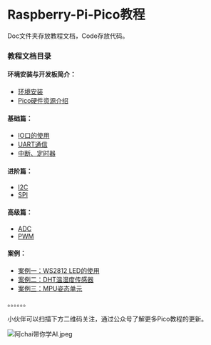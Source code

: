 # Raspberry-Pi-Pico教程

Doc文件夹存放教程文档，Code存放代码。



### 教程文档目录

#### 环境安装与开发板简介：

- [环境安装](https://github.com/zihan987/Raspberry-Pi-Pico/blob/main/Doc/%E7%8E%AF%E5%A2%83%E6%90%AD%E5%BB%BA%E4%B8%8E%E7%AE%80%E4%BB%8B/Pico%E5%BC%80%E5%8F%91%E7%8E%AF%E5%A2%83%E5%AE%89%E8%A3%85.md)
- [Pico硬件资源介绍](https://github.com/zihan987/Raspberry-Pi-Pico/blob/main/Doc/%E7%8E%AF%E5%A2%83%E6%90%AD%E5%BB%BA%E4%B8%8E%E7%AE%80%E4%BB%8B/Pico%E7%A1%AC%E4%BB%B6%E8%B5%84%E6%BA%90%E4%BB%8B%E7%BB%8D.md)

#### 基础篇：

- [IO口的使用](https://github.com/zihan987/Raspberry-Pi-Pico/blob/main/Doc/%E5%9F%BA%E7%A1%80%E7%AF%87/IO%E4%BD%BF%E7%94%A8.md)
- [UART通信](https://github.com/zihan987/Raspberry-Pi-Pico/blob/main/Doc/%E5%9F%BA%E7%A1%80%E7%AF%87/UART.md)
- [中断、定时器](https://github.com/zihan987/Raspberry-Pi-Pico/blob/main/Doc/%E5%9F%BA%E7%A1%80%E7%AF%87/%E4%B8%AD%E6%96%AD%E3%80%81%E5%AE%9A%E6%97%B6%E5%99%A8.md)

#### 进阶篇：

- [I2C](https://github.com/zihan987/Raspberry-Pi-Pico/blob/main/Doc/%E8%BF%9B%E9%98%B6%E7%AF%87/I2C.md)
- [SPI](https://github.com/zihan987/Raspberry-Pi-Pico/blob/main/Doc/%E8%BF%9B%E9%98%B6%E7%AF%87/SPI.md)

#### 高级篇：

- [ADC](https://github.com/zihan987/Raspberry-Pi-Pico/blob/main/Doc/%E9%AB%98%E7%BA%A7%E7%AF%87/ADC.md)
- [PWM](https://github.com/zihan987/Raspberry-Pi-Pico/blob/main/Doc/%E9%AB%98%E7%BA%A7%E7%AF%87/PWM.md)

#### 案例：

- [案例一：WS2812 LED的使用](https://github.com/zihan987/Raspberry-Pi-Pico/tree/main/Doc/%E6%A1%88%E4%BE%8B/%E6%A1%88%E4%BE%8B%E4%B8%80%EF%BC%9AWS2812%20LED)
- [案例二：DHT温湿度传感器](https://github.com/zihan987/Raspberry-Pi-Pico/tree/main/Doc/%E6%A1%88%E4%BE%8B/%E6%A1%88%E4%BE%8B%E4%BA%8C%EF%BC%9ADHT%E6%B8%A9%E6%B9%BF%E5%BA%A6%E4%BC%A0%E6%84%9F%E5%99%A8)
- [案例三：MPU姿态单元](https://github.com/zihan987/Raspberry-Pi-Pico/tree/main/Doc/%E6%A1%88%E4%BE%8B/%E6%A1%88%E4%BE%8B%E4%B8%89%EF%BC%9AMPU%E5%A7%BF%E6%80%81%E4%BC%A0%E6%84%9F%E5%99%A8)

。。。。。。

小伙伴可以扫描下方二维码关注，通过公众号了解更多Pico教程的更新。

![阿chai带你学AI.jpeg](https://github.com/zihan987/Raspberry-Pi-Pico/blob/main/images/%E9%98%BFchai%E5%B8%A6%E4%BD%A0%E5%AD%A6AI.jpeg?raw=true)
